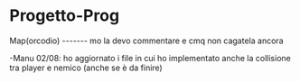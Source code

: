 # Progetto-Prog

Map(orcodio) ------- mo la devo commentare e cmq non cagatela ancora

-Manu 02/08: ho aggiornato i file in cui ho implementato anche la collisione tra player e nemico (anche se è da finire)
